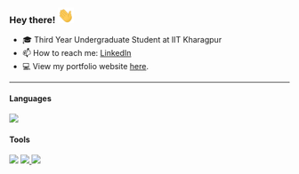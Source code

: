 ### Hey there! <img src="https://raw.githubusercontent.com/ABSphreak/ABSphreak/master/gifs/Hi.gif" height="28px">

- 🎓 Third Year Undergraduate Student at IIT Kharagpur
- 📫 How to reach me: [LinkedIn](https://www.linkedin.com/in/harshit-jain-4081a0256/)
- 💻 View my portfolio website [here](https://harshit-jain52.github.io).
<hr>

#### Languages
<p>
    <img src="https://skillicons.dev/icons?i=c,cpp,py,html,css,js,ts,go,dart,bash" />
</p>

#### Tools
<p>
    <img src="https://skillicons.dev/icons?i=react,express,nodejs,mongodb,sass,tailwind,vercel,flutter,firebase,docker,fastapi" /> <a href="https://hyperdiv.io/" target="_blank"><img src="https://hyperdiv.io/hd-logo-white.svg" width="47vw"/> </a> <a href="https://www.digitalocean.com/" target="_blank"><img src="https://opensource.nyc3.cdn.digitaloceanspaces.com/attribution/assets/SVG/DO_Logo_icon_blue.svg" width="47vw"/> </a>
</p>
